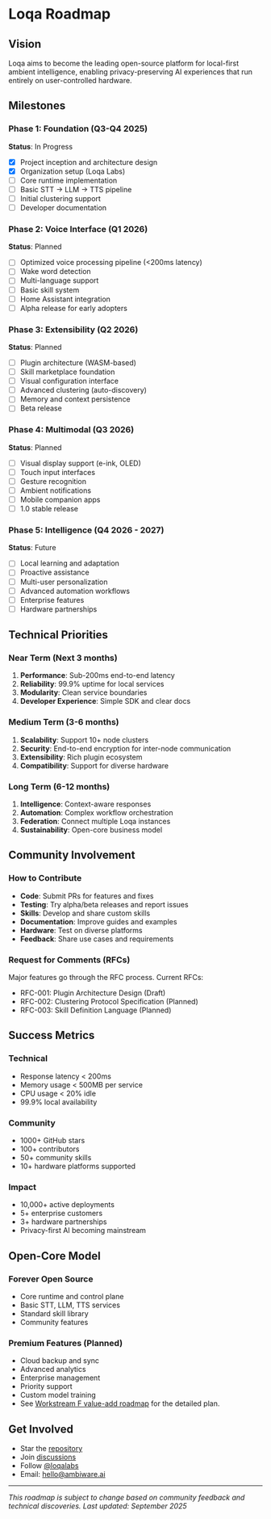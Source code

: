 # Loqa Roadmap

## Vision

Loqa aims to become the leading open-source platform for local-first ambient intelligence, enabling privacy-preserving AI experiences that run entirely on user-controlled hardware.

## Milestones

### Phase 1: Foundation (Q3-Q4 2025)
**Status**: In Progress

- [x] Project inception and architecture design
- [x] Organization setup (Loqa Labs)
- [ ] Core runtime implementation
- [ ] Basic STT → LLM → TTS pipeline
- [ ] Initial clustering support
- [ ] Developer documentation

### Phase 2: Voice Interface (Q1 2026)
**Status**: Planned

- [ ] Optimized voice processing pipeline (<200ms latency)
- [ ] Wake word detection
- [ ] Multi-language support
- [ ] Basic skill system
- [ ] Home Assistant integration
- [ ] Alpha release for early adopters

### Phase 3: Extensibility (Q2 2026)
**Status**: Planned

- [ ] Plugin architecture (WASM-based)
- [ ] Skill marketplace foundation
- [ ] Visual configuration interface
- [ ] Advanced clustering (auto-discovery)
- [ ] Memory and context persistence
- [ ] Beta release

### Phase 4: Multimodal (Q3 2026)
**Status**: Planned

- [ ] Visual display support (e-ink, OLED)
- [ ] Touch input interfaces
- [ ] Gesture recognition
- [ ] Ambient notifications
- [ ] Mobile companion apps
- [ ] 1.0 stable release

### Phase 5: Intelligence (Q4 2026 - 2027)
**Status**: Future

- [ ] Local learning and adaptation
- [ ] Proactive assistance
- [ ] Multi-user personalization
- [ ] Advanced automation workflows
- [ ] Enterprise features
- [ ] Hardware partnerships

## Technical Priorities

### Near Term (Next 3 months)
1. **Performance**: Sub-200ms end-to-end latency
2. **Reliability**: 99.9% uptime for local services
3. **Modularity**: Clean service boundaries
4. **Developer Experience**: Simple SDK and clear docs

### Medium Term (3-6 months)
1. **Scalability**: Support 10+ node clusters
2. **Security**: End-to-end encryption for inter-node communication
3. **Extensibility**: Rich plugin ecosystem
4. **Compatibility**: Support for diverse hardware

### Long Term (6-12 months)
1. **Intelligence**: Context-aware responses
2. **Automation**: Complex workflow orchestration
3. **Federation**: Connect multiple Loqa instances
4. **Sustainability**: Open-core business model

## Community Involvement

### How to Contribute

- **Code**: Submit PRs for features and fixes
- **Testing**: Try alpha/beta releases and report issues
- **Skills**: Develop and share custom skills
- **Documentation**: Improve guides and examples
- **Hardware**: Test on diverse platforms
- **Feedback**: Share use cases and requirements

### Request for Comments (RFCs)

Major features go through the RFC process. Current RFCs:

- RFC-001: Plugin Architecture Design (Draft)
- RFC-002: Clustering Protocol Specification (Planned)
- RFC-003: Skill Definition Language (Planned)

## Success Metrics

### Technical
- Response latency < 200ms
- Memory usage < 500MB per service
- CPU usage < 20% idle
- 99.9% local availability

### Community
- 1000+ GitHub stars
- 100+ contributors
- 50+ community skills
- 10+ hardware platforms supported

### Impact
- 10,000+ active deployments
- 5+ enterprise customers
- 3+ hardware partnerships
- Privacy-first AI becoming mainstream

## Open-Core Model

### Forever Open Source
- Core runtime and control plane
- Basic STT, LLM, TTS services
- Standard skill library
- Community features

### Premium Features (Planned)
- Cloud backup and sync
- Advanced analytics
- Enterprise management
- Priority support
- Custom model training
- See [Workstream F value-add roadmap](workstream-f/value_add_roadmap.md) for the detailed plan.

## Get Involved

- Star the [repository](https://github.com/loqalabs/loqa-core)
- Join [discussions](https://github.com/loqalabs/loqa-meta/discussions)
- Follow [@loqalabs](https://github.com/loqalabs)
- Email: hello@ambiware.ai

---

*This roadmap is subject to change based on community feedback and technical discoveries. Last updated: September 2025*
